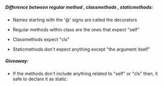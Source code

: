 ##### Difference between regular method , classmethods , staticmethods:

* Names starting with the '@' signs are called the decorators

* Regular methods within class are the ones that expect "self"
* Classmethods expect "cls"
* Staticmethods don't expect anything except "the argument itself"

##### Giveaway:

* If the methods don't include anything related to "self" or "cls" then, it safe to declare it as static.

